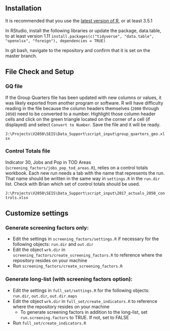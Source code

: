 ## Installation
It is recommended that you use the [latest version of R](https://cran.r-project.org/), or at least 3.5.1

In RStudio, install the following libraries or update the package, data.table, to at least version 1.11
``install.packages(c("tidyverse", "data.table", "openxlsx", "foreign"), dependencies = TRUE)``

In git bash, navigate to the repository and confirm that it is set on the master branch.

## File Check and Setup

### GQ file

If the Group Quarters file has been updated with new columns or values, it was likely exported from another program or software. R will have difficulty reading in the file because the column headers themselves (`2000` through `2050`) need to be converted to a number. Highlight those column header cells and click on the green triangle located on the corner of a cell (if displayed) and select `Convert to Number`. Save the file and it will be ready.

``J:\Projects\V2050\SEIS\Data_Support\script_input\group_quarters_geo.xlsx``

### Control Totals file

Indicator 30, Jobs and Pop in TOD Areas (``screening_factors/jobs_pop_tod_areas.R``), relies on a control totals workbook. Each new run needs a tab with the name that represents the run. That name should be written in the same way in ``settings.R`` in the ``run.dir`` list. Check with Brian which set of control totals should be used.

``J:\Projects\V2050\SEIS\Data_Support\script_input\2017_actuals_2050_controls.xlsx``


## Customize settings

### Generate screening factors only:  

- Edit the settings in ``screening_factors/settings.R`` if necessary for the following objects: ``run.dir`` and ``out.dir``
- Edit the object ``wrk.dir`` in ``screening_factors/create_screening_factors.R`` to reference where the repository resides on your machine
- Run ``screening_factors/create_screening_factors.R``

### Generate long-list (with screening factors option):  

- Edit the settings in ``full_set/settings.R`` for the following objects: ``run.dir``, ``out.dir``, ``out.dir.maps`` 
- Edit the object ``wrk.dir`` in ``full_set/create_indicators.R`` to reference where the repository resides on your machine
    - To generate screening factors in addition to the long-list, set ``run.screening.factors`` to TRUE. If not, set to FALSE
- Run ``full_set/create_indicators.R``

